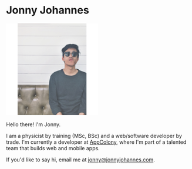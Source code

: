 Jonny Johannes
=======================

<img src='/assets/images/profile.png' alt='Jonny Johannes' width='250'>

Hello there! I'm Jonny.

I am a physicist by training (MSc, BSc) and a web/software developer by trade. I'm currently a developer at [AppColony](https://appcolony.ca), where I'm part of a talented team that builds web and mobile apps.

If you'd like to say hi, email me at [jonny@jonnyjohannes.com](mailto:jonny@jonnyjohannes.com).
